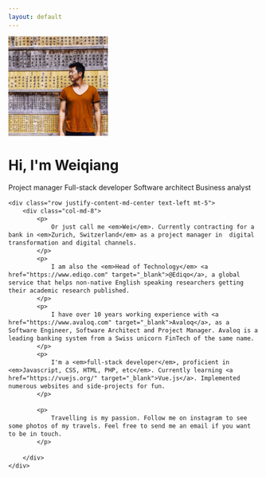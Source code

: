 ```yaml
---
layout: default
---
```

<div class="container text-center mt-5">
	<img src="assets/img/profile.jpg" alt="Weiqiang Liu" class="img-thumbnail rounded-circle" width="200px">
	<h1 class="mt-5 mb-2">Hi, I'm Weiqiang</h1>
	<div class="tags">
		<span class="badge badge-pill badge-secondary">Project manager</span>
		<span class="badge badge-pill badge-secondary">Full-stack developer</span>
		<span class="badge badge-pill badge-secondary">Software architect</span>
		<span class="badge badge-pill badge-secondary">Business analyst</span>
	</div>
	
	<div class="row justify-content-md-center text-left mt-5">
		<div class="col-md-8">
			<p>
				Or just call me <em>Wei</em>. Currently contracting for a bank in <em>Zurich, Switzerland</em> as a project manager in  digital transformation and digital channels.
			</p>
			<p>
				I am also the <em>Head of Technology</em> <a href="https://www.ediqo.com" target="_blank">@Ediqo</a>, a global service that helps non-native English speaking researchers getting their academic research published.
			</p>
			<p>
				I have over 10 years working experience with <a href="https://www.avaloq.com" target="_blank">Avaloq</a>, as a Software Engineer, Software Architect and Project Manager. Avaloq is a leading banking system from a Swiss unicorn FinTech of the same name.
			</p>
			<p>
				I'm a <em>full-stack developer</em>, proficient in <em>Javascript, CSS, HTML, PHP, etc</em>. Currently learning <a href="https://vuejs.org/" target="_blank">Vue.js</a>. Implemented numerous websites and side-projects for fun.
			</p>

			<p>
				Travelling is my passion. Follow me on instagram to see some photos of my travels. Feel free to send me an email if you want to be in touch.
			</p>

		</div>
	</div>
</div>